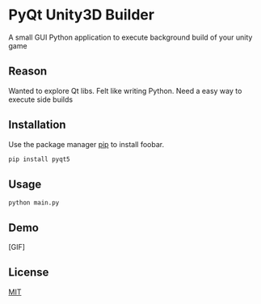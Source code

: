 # PyQt Unity3D Builder

A small GUI Python application to execute background build of your unity game

## Reason

Wanted to explore Qt libs.
Felt like writing Python.
Need a easy way to execute side builds

## Installation

Use the package manager [pip](https://pip.pypa.io/en/stable/) to install foobar.

```bash
pip install pyqt5
```

## Usage
```
python main.py
```

## Demo

[GIF]

## License
[MIT](https://choosealicense.com/licenses/mit/)
